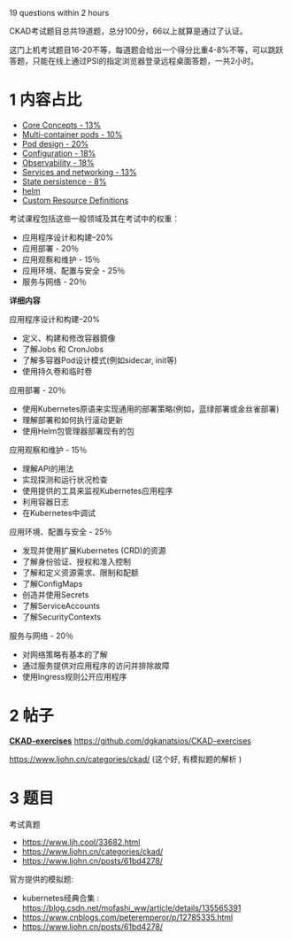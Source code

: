 
 19 questions within 2 hours

CKAD考试题目总共19道题，总分100分，66以上就算是通过了认证。

这门上机考试题目16-20不等，每道题会给出一个得分比重4-8%不等，可以跳跃答题，只能在线上通过PSI的指定浏览器登录远程桌面答题，一共2小时。

# 1 内容占比

- [Core Concepts - 13%](https://github.com/dgkanatsios/CKAD-exercises/blob/main/a.core_concepts.md)
- [Multi-container pods - 10%](https://github.com/dgkanatsios/CKAD-exercises/blob/main/b.multi_container_pods.md)
- [Pod design - 20%](https://github.com/dgkanatsios/CKAD-exercises/blob/main/c.pod_design.md)
- [Configuration - 18%](https://github.com/dgkanatsios/CKAD-exercises/blob/main/d.configuration.md)
- [Observability - 18%](https://github.com/dgkanatsios/CKAD-exercises/blob/main/e.observability.md)
- [Services and networking - 13%](https://github.com/dgkanatsios/CKAD-exercises/blob/main/f.services.md)
- [State persistence - 8%](https://github.com/dgkanatsios/CKAD-exercises/blob/main/g.state.md)
- [helm](https://github.com/dgkanatsios/CKAD-exercises/blob/main/h.helm.md)
- [Custom Resource Definitions](https://github.com/dgkanatsios/CKAD-exercises/blob/main/i.crd.md)

考试课程包括这些一般领域及其在考试中的权重：

- 应用程序设计和构建–20%
- 应用部署 - 20％
- 应用观察和维护 - 15％
- 应用环境、配置与安全 - 25％
- 服务与网络 - 20％

**详细内容**

应用程序设计和构建–20%

- 定义、构建和修改容器鏡像
- 了解Jobs 和 CronJobs
- 了解多容器Pod设计模式(例如sidecar, init等)
- 使用持久卷和临时卷

应用部署 - 20％

- 使用Kubernetes原语来实现通用的部署策略(例如，蓝绿部署或金丝雀部署)
- 理解部署和如何执行滚动更新
- 使用Helm包管理器部署现有的包

应用观察和维护 - 15％

- 理解API的用法
- 实现探测和运行状况检查
- 使用提供的工具来监视Kubernetes应用程序
- 利用容器日志
- 在Kubernetes中调试

应用环境、配置与安全 - 25％

- 发现并使用扩展Kubernetes (CRD)的资源
- 了解身份验证、授权和准入控制
- 了解和定义资源需求、限制和配额
- 了解ConfigMaps
- 创造并使用Secrets
- 了解ServiceAccounts
- 了解SecurityContexts

服务与网络 - 20％

- 对网络策略有基本的了解
- 通过服务提供对应用程序的访问并排除故障
- 使用Ingress规则公开应用程序


# 2 帖子

**[CKAD-exercises](https://github.com/dgkanatsios/CKAD-exercises)**
https://github.com/dgkanatsios/CKAD-exercises


https://www.ljohn.cn/categories/ckad/ (这个好, 有模拟题的解析 )
# 3 题目

考试真题 
- https://www.ljh.cool/33682.html
- https://www.ljohn.cn/categories/ckad/
- https://www.ljohn.cn/posts/61bd4278/


官方提供的模拟题: 
- kubernetes经典合集 : https://blog.csdn.net/mofashi_ww/article/details/135565391
- https://www.cnblogs.com/peteremperor/p/12785335.html
- https://www.ljohn.cn/posts/61bd4278/ 





